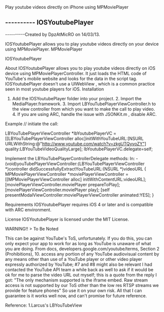 Play youtube videos directly on iPhone using MPMoviePlayer


---------- IOSYoutubePlayer
----------
----------Created by DpzAtMicRO on 14/03/13.

IOSYoutubePlayer allows you to play youtube videos directly on your device using MPMoviePlayer.
MPMoviePlayer 

IOSYoutubePlayer

About
IOSYoutubePlayer allows you to play youtube videos directly on iOS device using MPMoviePlayerController. 
It just loads the HTML code of YouTube's mobile website and looks for the data in the script tag. IOSYoutubePlayer doesn't use a UIWebView , which is a common practice seen in most youtube players for iOS.
Installation
  1.	Add the IOSYoutubePlayer folder into your project.
	2.	Import the MediaPlayer.framework.
	3.	Import LBYouTubePlayerViewController.h to the view controller from which you want to make the call to play video.
	4.	If you are using ARC, handle the issue with JSONKit.m , disable ARC.
	
Example
// initiate the call:

LBYouTubePlayerViewController *lbYoutubePlayerVC = [[LBYouTubePlayerViewController alloc]initWithYouTubeURL:[NSURL URLWithString:@"http://www.youtube.com/watch?v=zkgUTQyvoZY"] quality:LBYouTubeVideoQualityLarge];
lbYoutubePlayerVC.delegate=self;

Implement the LBYouTubePlayerControllerDelegate methods:
In:
-(void)youTubePlayerViewController:(LBYouTubePlayerViewController *)controller didSuccessfullyExtractYouTubeURL:(NSURL *)videoURL
{
    MPMoviePlayerViewController *moviePlayerViewController = [[MPMoviePlayerViewController alloc]   initWithContentURL:videoURL];
    [moviePlayerViewController.moviePlayer prepareToPlay];
    [moviePlayerViewController.moviePlayer play];
    [self presentModalViewController:moviePlayerViewController animated:YES];
}

Requirements
IOSYoutubePlayer requires iOS 4 or later and is compatible with ARC environment.

License
IOSYoutubePlayer is licensed under the MIT License.

WARNING!! > To Be Noted

This can be against YouTube's ToS, unfortunately. If you do this, you can only expect your app to work for as long as YouTube is unaware of what you are doing. From docs,
developers.google.com/youtube/terms, Section 2 (Prohibitions), 10. access any portion of any YouTube audiovisual content by any means other than use of a YouTube player or other video player expressly authorized by YouTube; #7 and #8 might also be relevant
I had contacted the  YouTube API team a while back as well to ask if it would be ok for me to parse the video URL out myself; this is a quote from the reply I got: "The only mechanism supported is the iframe embed. Raw stream access is not supported by our ToS other than the low res RTSP streams we provide for feature phones"
So use it on your own risk. All that I can guarantee is it works well now, and can't promise for future reference.


Reference:
1.Larcus's LBYouTubeView

